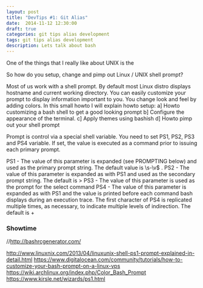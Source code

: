 ```yaml
---
layout: post
title: "DevTips #1: Git Alias"
date:  2014-11-12 12:30:00
draft: true
categories: git tips alias development
tags: git tips alias development
description: Lets talk about bash 
---
```


One of the things that I really like about UNIX is the 

So how do you setup, change and pimp out Linux / UNIX shell prompt?

Most of us work with a shell prompt. By default most Linux distro displays hostname and current working directory. You can easily customize your prompt to display information important to you. You change look and feel by adding colors. In this small howto I will explain howto setup:
a] Howto customizing a bash shell to get a good looking prompt
b] Configure the appearance of the terminal.
c] Apply themes using bashish
d] Howto pimp out your shell prompt

Prompt is control via a special shell variable. You need to set PS1, PS2, PS3 and PS4 variable. If set, the value is executed as a command prior to issuing each primary prompt.

PS1 - The value of this parameter is expanded (see PROMPTING below) and used as the primary prompt string. The default value is \s-\v\$ .
PS2 - The value of this parameter is expanded as with PS1 and used as the secondary prompt string. The default is >
PS3 - The value of this parameter is used as the prompt for the select command
PS4 - The value of this parameter is expanded as with PS1 and the value is printed before each command bash displays during an execution trace. The first character of PS4 is replicated multiple times, as necessary, to indicate multiple levels of indirection. The default is +

### Showtime


//http://bashrcgenerator.com/

http://www.linuxnix.com/2013/04/linuxunix-shell-ps1-prompt-explained-in-detail.html
https://www.digitalocean.com/community/tutorials/how-to-customize-your-bash-prompt-on-a-linux-vps
https://wiki.archlinux.org/index.php/Color_Bash_Prompt
https://www.kirsle.net/wizards/ps1.html
